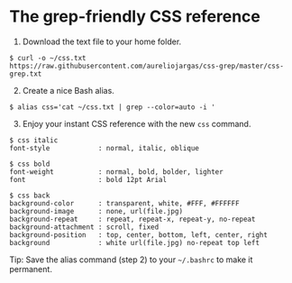 # The grep-friendly CSS reference

1) Download the text file to your home folder.

```console
$ curl -o ~/css.txt https://raw.githubusercontent.com/aureliojargas/css-grep/master/css-grep.txt
```

2) Create a nice Bash alias.


```console
$ alias css='cat ~/css.txt | grep --color=auto -i '
```

3) Enjoy your instant CSS reference with the new `css` command.

```console
$ css italic
font-style            : normal, italic, oblique

$ css bold
font-weight           : normal, bold, bolder, lighter
font                  : bold 12pt Arial

$ css back
background-color      : transparent, white, #FFF, #FFFFFF
background-image      : none, url(file.jpg)
background-repeat     : repeat, repeat-x, repeat-y, no-repeat
background-attachment : scroll, fixed
background-position   : top, center, bottom, left, center, right
background            : white url(file.jpg) no-repeat top left
```

Tip: Save the alias command (step 2) to your `~/.bashrc` to make it permanent.


